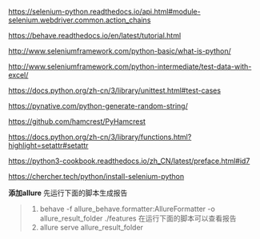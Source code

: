 https://selenium-python.readthedocs.io/api.html#module-selenium.webdriver.common.action_chains

https://behave.readthedocs.io/en/latest/tutorial.html

http://www.seleniumframework.com/python-basic/what-is-python/

http://www.seleniumframework.com/python-intermediate/test-data-with-excel/

https://docs.python.org/zh-cn/3/library/unittest.html#test-cases

https://pynative.com/python-generate-random-string/

https://github.com/hamcrest/PyHamcrest

https://docs.python.org/zh-cn/3/library/functions.html?highlight=setattr#setattr

https://python3-cookbook.readthedocs.io/zh_CN/latest/preface.html#id7

https://chercher.tech/python/install-selenium-python

**添加allure**
先运行下面的脚本生成报告
>1. behave -f allure_behave.formatter:AllureFormatter -o allure_result_folder ./features
 在运行下面的脚本可以查看报告
>2. allure serve allure_result_folder
